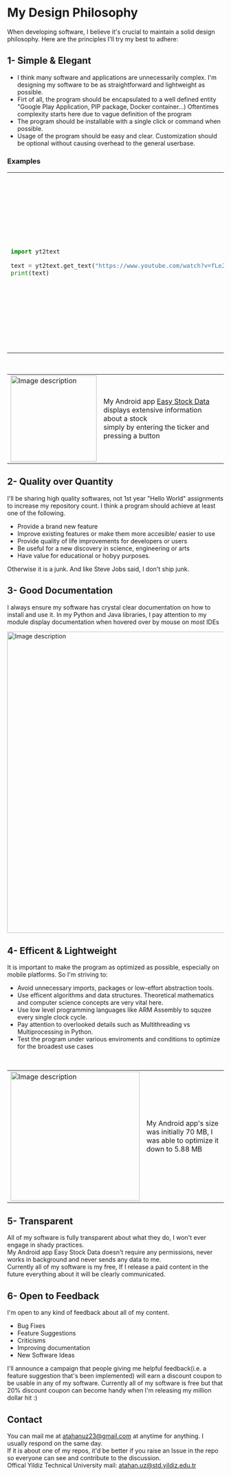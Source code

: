 # My Design Philosophy

When developing software, I believe it's crucial to maintain a solid design philosophy. Here are the principles I'll try my best to adhere:

## 1- Simple & Elegant 

- I think many software and applications are unnecessarily complex. I'm designing my software to be as straightforward and lightweight as possible.
- Firt of all, the program should be encapsulated to a well defined entity "Google Play Application, PIP package, Docker container...) Oftentimes complexity starts here due to vague definition of the program
- The program should be installable with a single click or command when possible.
- Usage of the program should be easy and clear. Customization should be optional without causing overhead to the general userbase.

### Examples

<table>
<tr>
<td>

```python
import yt2text

text = yt2text.get_text("https://www.youtube.com/watch?v=fLeJJPxua3E")
print(text)
```

</td>
<td>

Usage of my y2text Python library. While there are many apps to extract text from a Youtube video, I believe mine is by far the simpliest.

</td>
</tr>
</table>

<br>

<table>
  <tr>
    <td>
      <img src="https://i.imgur.com/L10onvv.png" alt="Image description" style="width: 200px;"/>
    </td>
    <td>
      My Android app <a href="https://github.com/atahanuz/easy_stock_data">Easy Stock Data</a> displays extensive information about a stock <br> simply by entering the ticker and pressing a button
    </td>
  </tr>
</table>










## 2- Quality over Quantity

I'll be sharing high quality softwares, not 1st year "Hello World" assignments to increase my repository count. I think a program should achieve at least one of the following.

- Provide a brand new feature
- Improve existing features or make them more accesible/ easier to use
- Provide quality of life improvements for developers or users
- Be useful for a new discovery in science, engineering or arts
- Have value for educational or hobyy purposes.

Otherwise it is a junk. And like Steve Jobs said, I don't ship junk.



## 3- Good Documentation

I always ensure my software has crystal clear documentation on how to install and use it. In my Python and Java libraries, I pay attention to my module display documentation when hovered over by mouse on most IDEs

<img src="https://i.imgur.com/YjS798C.png" alt="Image description" style="width: 700px;"/>


## 4- Efficent & Lightweight
It is important to make the program as optimized as possible, especially on mobile platforms. So I'm striving to:

- Avoid unnecessary imports, packages or low-effort abstraction tools.
- Use efficent algorithms and data structures. Theoretical mathematics and computer science concepts are very vital here.
- Use low level programming languages like ARM Assembly to squzee every single clock cycle.
- Pay attention to overlooked details such as Multithreading vs Multiprocessing in Python.
- Test the program under various enviroments and conditions to optimize for the broadest use cases
<br>




</td>
</tr>
</table>


<table>
  <tr>
    <td>
      <img src="https://i.imgur.com/C1bdfOl.png" alt="Image description" style="width: 300px;"/>
    </td>
    <td>
     My Android app's size was initially 70 MB, I was able to optimize it down to 5.88 MB
    </td>
  </tr>
</table>



## 5- Transparent

All of my software is fully transparent about what they do, I won't ever engage in shady practices.<br>
My Android app Easy Stock Data doesn't require any permissions, never works in background and never sends any data to me. <br>
Currently all of my software is my free, If I release a paid content in the future everything about it will be clearly communicated.


## 6- Open to Feedback

I'm open to any kind of feedback about all of my content. 

- Bug Fixes
- Feature Suggestions
- Criticisms
- Improving documentation
- New Software Ideas

I'll announce a campaign that people giving me helpful feedback(i.e. a feature suggestion that's been implemented) will earn a discount coupon to be usable in any of my software. Currently all of my software is free but that 20% discount coupon can become handy when I'm releasing my million dollar hit :)


## Contact
You can mail me at atahanuz23@gmail.com at anytime for anything. I usually respond on the same day.
<br>
If it is about one of my repos, it'd be better if you raise an Issue in the repo so everyone can see and contribute to the discussion.
<br>
Offical Yildiz Technical University mail: atahan.uz@std.yildiz.edu.tr


  






